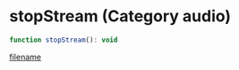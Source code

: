 # stopStream (Category audio)

```js
function stopStream(): void
```

[filename](stopStream_m.md ':include')